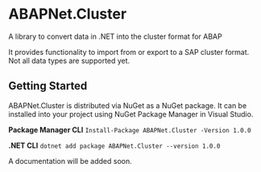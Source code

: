 # ABAPNet.Cluster
A library to convert data in .NET into the cluster format for ABAP

It provides functionality to import from or export to a SAP cluster format. Not all data types are supported yet.

## Getting Started
ABAPNet.Cluster is distributed via NuGet as a NuGet package. It can be installed into your project using NuGet Package Manager in Visual Studio.

**Package Manager CLI**
```Install-Package ABAPNet.Cluster -Version 1.0.0```

**.NET CLI**
```dotnet add package ABAPNet.Cluster --version 1.0.0``` 

A documentation will be added soon.